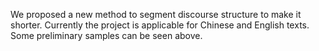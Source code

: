 We proposed a new method to segment discourse structure to make it shorter. 
Currently the project is applicable for Chinese and English texts.
Some preliminary samples can be seen above.

